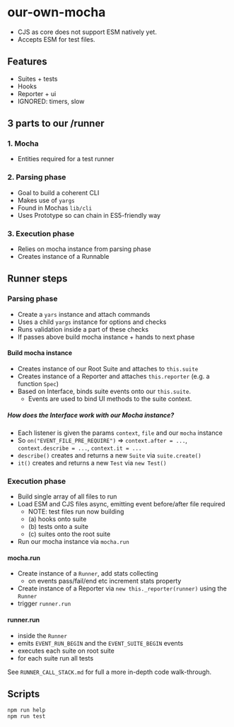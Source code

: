 # our-own-mocha

- CJS as core does not support ESM natively yet.
- Accepts ESM for test files.

## Features

- Suites + tests
- Hooks
- Reporter + ui
- IGNORED: timers, slow

## 3 parts to our /runner

### 1. Mocha

- Entities required for a test runner

### 2. Parsing phase

- Goal to build a coherent CLI
- Makes use of `yargs`
- Found in Mochas `lib/cli`
- Uses Prototype so can chain in ES5-friendly way

### 3. Execution phase

- Relies on mocha instance from parsing phase
- Creates instance of a Runnable

## Runner steps

### Parsing phase

- Create a `yars` instance and attach commands
- Uses a child `yargs` instance for options and checks
- Runs validation inside a part of these checks
- If passes above build mocha instance + hands to next phase

#### Build mocha instance

- Creates instance of our Root Suite and attaches to `this.suite`
- Creates instance of a Reporter and attaches `this.reporter` (e.g. a function `Spec`)
- Based on Interface, binds suite events onto our `this.suite`.
  - Events are used to bind UI methods to the suite context.

##### How does the Interface work with our Mocha instance?

- Each listener is given the params `context`, `file` and our `mocha` instance
- So `on("EVENT_FILE_PRE_REQUIRE")` => `context.after = ...`, `context.describe = ...`, `context.it = ...`
- `describe()` creates and returns a new `Suite` via `suite.create()`
- `it()` creates and returns a new `Test` via `new Test()`

### Execution phase

- Build single array of all files to run
- Load ESM and CJS files async, emitting event before/after file required
  - NOTE: test files run now building
  - (a) hooks onto suite
  - (b) tests onto a suite
  - (c) suites onto the root suite
- Run our mocha instance via `mocha.run`

#### mocha.run

- Create instance of a `Runner`, add stats collecting
  - on events pass/fail/end etc increment stats property
- Create instance of a Reporter via `new this._reporter(runner)` using the `Runner`
- trigger `runner.run`

#### runner.run

- inside the `Runner`
- emits `EVENT_RUN_BEGIN` and the `EVENT_SUITE_BEGIN` events
- executes each suite on root suite
- for each suite run all tests

See `RUNNER_CALL_STACK.md` for full a more in-depth code walk-through.

## Scripts

    npm run help
    npm run test
